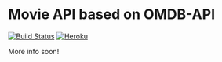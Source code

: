 # Movie API based on OMDB-API 
[![Build Status](https://travis-ci.com/lobsterick/OMDB_API_bridge.svg?branch=master)](https://travis-ci.com/lobsterick/OMDB_API_bridge) 
[![Heroku](http://heroku-badge.herokuapp.com/?app=omdb-api-bridge-lobsterick&style=flat&svg=1&root=api)](https://omdb-api-bridge-lobsterick.herokuapp.com/api/)


More info soon!
